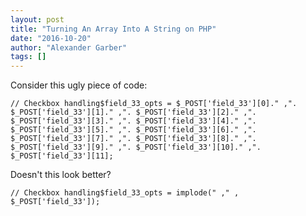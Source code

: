 ```yaml
---
layout: post
title: "Turning An Array Into A String on PHP"
date: "2016-10-20"
author: "Alexander Garber"
tags: []
---
```

Consider this ugly piece of code:

```// Checkbox handling$field_33_opts = $_POST['field_33'][0]." ,". $_POST['field_33'][1]." ,". $_POST['field_33'][2]." ,". $_POST['field_33'][3]." ,". $_POST['field_33'][4]." ,". $_POST['field_33'][5]." ,". $_POST['field_33'][6]." ,". $_POST['field_33'][7]." ,". $_POST['field_33'][8]." ,". $_POST['field_33'][9]." ,". $_POST['field_33'][10]." ,". $_POST['field_33'][11];```

Doesn't this look better?

```// Checkbox handling$field_33_opts = implode(" ," , $_POST['field_33']);```
